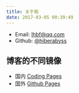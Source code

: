 ```yaml
---
title: 关于我
date: 2017-03-05 00:39:49
---
```


* Email: lhbf@qq.com
* Github: [@hiberabyss](https://github.com/hiberabyss)

## 博客的不同镜像

- 国内 [Coding Pages](http://hbliu.coding.me)
- 国外 [Github Pages](http://hiberabyss.github.io)
